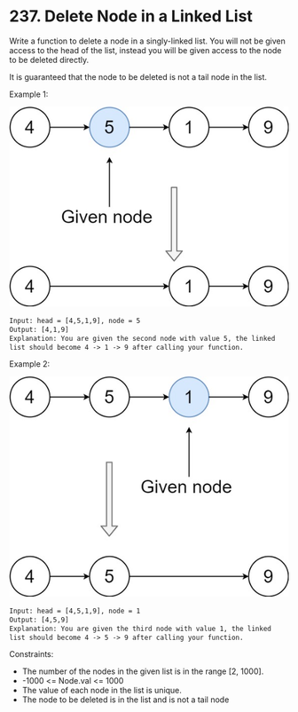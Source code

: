 # 237. Delete Node in a Linked List

Write a function to delete a node in a singly-linked list. You will not be given access to the head of the list, instead you will be given access to the node to be deleted directly.


It is guaranteed that the node to be deleted is not a tail node in the list.

Example 1:

![img.png](img.png)

```
Input: head = [4,5,1,9], node = 5
Output: [4,1,9]
Explanation: You are given the second node with value 5, the linked list should become 4 -> 1 -> 9 after calling your function.
```

Example 2:

![img_1.png](img_1.png)

```
Input: head = [4,5,1,9], node = 1
Output: [4,5,9]
Explanation: You are given the third node with value 1, the linked list should become 4 -> 5 -> 9 after calling your function.
```

Constraints:

- The number of the nodes in the given list is in the range [2, 1000].
- -1000 <= Node.val <= 1000
- The value of each node in the list is unique.
- The node to be deleted is in the list and is not a tail node
